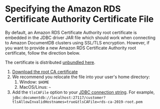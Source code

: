 # Specifying the Amazon RDS Certificate Authority Certificate File

By default, an Amazon RDS Certificate Authority root certificate is embedded in the JDBC driver JAR 
file which should work when connecting to Amazon DocumentDB clusters using SSL/TLS encryption. 
However, if you want to provide a new Amazon RDS Certificate Authority root certificate, follow the
direction below.

The certificate is distributed 
[unbundled here](https://s3.amazonaws.com/rds-downloads/rds-ca-2019-root.pem).

1. [Download the root CA certificate](https://s3.amazonaws.com/rds-downloads/rds-ca-2019-root.pem)
1. We recommend you relocate the file into your user's home directory:
   1. Window: `$HOME`
   1. MacOS/Linus: `~`
1. Add the `tlsCAFile` option to your [JDBC connection string](connection-string.md).
   For example, `jdbc:documentdb://localhost:27117/customer?tlsAllowInvalidHostnames=true&tlsCAFile=rds-ca-2019-root.pem`
